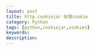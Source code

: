 ```yaml
---
layout: post
title: http.cookiejar 处理cookie
category: Python
tags: [python,cookiejar,cookies]
keywords:
description:
---
```


